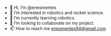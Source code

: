 - 👋 Hi, I’m @enesmentes
- 👀 I’m interested in robotics and rocket science.
- 🌱 I’m currently learning robotics.
- 💞️ I’m looking to collaborate on my project.
- 📫 How to reach me enesmentes94@gmail.com

<!---
enesmentes/enesmentes is a ✨ special ✨ repository because its `README.md` (this file) appears on your GitHub profile.
You can click the Preview link to take a look at your changes.
--->
